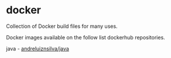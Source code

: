 docker
======

Collection of Docker build files for many uses.

Docker images available on the follow list dockerhub repositories.
  
java - [andreluiznsilva/java](https://registry.hub.docker.com/u/andreluiznsilva/java)
